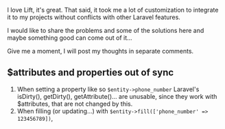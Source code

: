 I love Lift, it's great. That said, it took me a lot of customization to integrate it to my projects without conflicts with other Laravel features. 

I would like to share the problems and some of the solutions here and maybe something good can come out of it...

Give me a moment, I will post my thoughts in separate comments.

##  $attributes and properties out of sync

1. When setting a property like so `$entity->phone_number` Laravel's isDirty(), getDirty(), getAttribute()... are unusable, since they work with $attributes, that are not changed by this.
2. When filling (or updating...) with `$entity->fill(['phone_number' => 123456789])`, 

